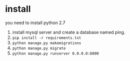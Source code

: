 # install
you need to install python 2.7

1. install mysql server and create a database named ping.
2. ```pip install -r requirements.txt```
3. ```python manage.py makemigrations```
4. ```python manage.py migrate```
5. ```python manage.py runserver 0.0.0.0:8000```
